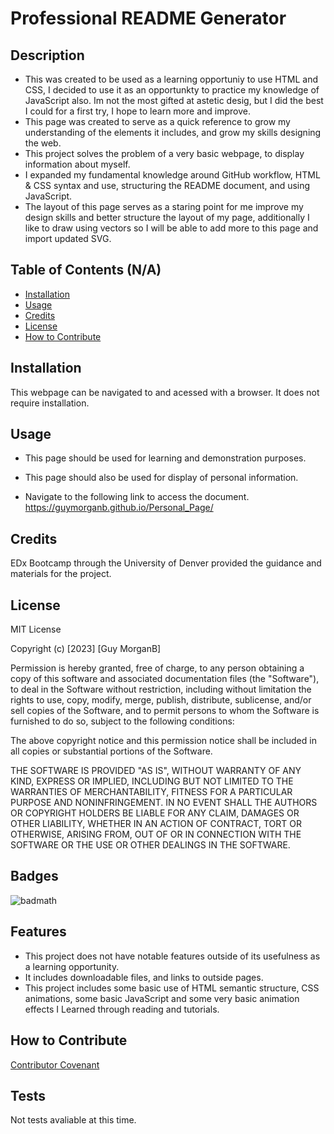 # Professional README Generator


## Description

- This was created to be used as a learning opportuniy to use HTML and CSS, I decided to use it as an opportunkty to practice my knowledge of JavaScript also. Im not the most gifted at astetic desig, but I did the best I could for a first try, I hope to learn more and improve.
- This page was created to serve as a quick reference to grow my understanding of the elements it includes, and grow my skills designing the web.
- This project solves the problem of a very basic webpage, to display information about myself. 
- I expanded my fundamental knowledge around GitHub workflow, HTML & CSS syntax and use, structuring the README document, and using JavaScript.
- The layout of this page serves as a staring point for me improve my design skills and better structure the layout of my page, additionally I like to draw using vectors so I will be able to add more to this page and import updated SVG. 

## Table of Contents (N/A)
- [Installation](#installation)
- [Usage](#usage)
- [Credits](#credits)
- [License](#license)
- [How to Contribute](#how-to-contribute)

## Installation

This webpage can be navigated to and acessed with a browser. It does not require installation.

## Usage

- This page should be used for learning and demonstration purposes.
- This page should also be used for display of personal information.

- Navigate to the following link to access the document.
https://guymorganb.github.io/Personal_Page/


## Credits

EDx Bootcamp through the University of Denver provided the guidance and materials for the project.

## License

MIT License

Copyright (c) [2023] [Guy MorganB]

Permission is hereby granted, free of charge, to any person obtaining a copy
of this software and associated documentation files (the "Software"), to deal
in the Software without restriction, including without limitation the rights
to use, copy, modify, merge, publish, distribute, sublicense, and/or sell
copies of the Software, and to permit persons to whom the Software is
furnished to do so, subject to the following conditions:

The above copyright notice and this permission notice shall be included in all
copies or substantial portions of the Software.

THE SOFTWARE IS PROVIDED "AS IS", WITHOUT WARRANTY OF ANY KIND, EXPRESS OR
IMPLIED, INCLUDING BUT NOT LIMITED TO THE WARRANTIES OF MERCHANTABILITY,
FITNESS FOR A PARTICULAR PURPOSE AND NONINFRINGEMENT. IN NO EVENT SHALL THE
AUTHORS OR COPYRIGHT HOLDERS BE LIABLE FOR ANY CLAIM, DAMAGES OR OTHER
LIABILITY, WHETHER IN AN ACTION OF CONTRACT, TORT OR OTHERWISE, ARISING FROM,
OUT OF OR IN CONNECTION WITH THE SOFTWARE OR THE USE OR OTHER DEALINGS IN THE
SOFTWARE.

## Badges

![badmath](https://img.shields.io/github/license/guymorganb/Personal_Page)


## Features

- This project does not have notable features outside of its usefulness as a learning opportunity.
- It includes downloadable files, and links to outside pages.
- This project includes some basic use of HTML semantic structure, CSS animations, some basic JavaScript and some very basic animation effects I Learned through reading and tutorials. 

## How to Contribute

[Contributor Covenant](https://www.contributor-covenant.org/)

## Tests

Not tests avaliable at this time.

